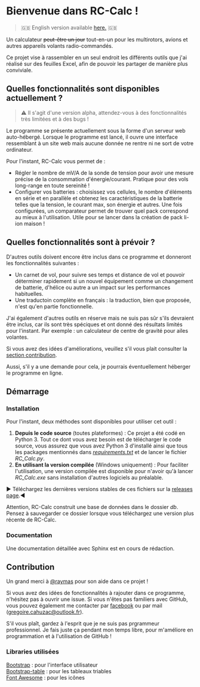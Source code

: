# Bienvenue dans RC-Calc !
>:gb: English version available [here.](README.md) :gb:

Un calculateur ~~peut-être un jour~~ tout-en-un pour les multirotors, avions et autres appareils volants radio-commandés.

Ce projet vise à rassembler en un seul endroit les différents outils que j'ai réalisé sur des feuilles Excel, afin de pouvoir les partager de manière plus conviviale.

## Quelles fonctionnalités sont disponibles actuellement ?
> :warning: Il s'agit d'une version alpha, attendez-vous à des fonctionnalités très limitées et à des bugs !

Le programme se présente actuellement sous la forme d'un serveur web auto-hébergé. Lorsque le programme est lancé, il ouvre une interface ressemblant à un site web mais aucune donnée ne rentre ni ne sort de votre ordinateur.

Pour l'instant, RC-Calc vous permet de :
- Régler le nombre de mV/A de la sonde de tension pour avoir une mesure précise de la consommation d'énergie/courant. Pratique pour des vols long-range en toute sereinité !
- Configurer vos batteries : choisissez vos cellules, le nombre d'éléments en série et en parallèle et obtenez les caractéristiques de la batterie telles que la tension, le courant max, son énergie et autres. Une fois configurées, un comparateur permet de trouver quel pack correspond au mieux à l'utilisation. Utile pour se lancer dans la création de pack li-ion maison !

## Quelles fonctionnalités sont à prévoir ?

D'autres outils doivent encore être inclus dans ce programme et donneront les fonctionnalités suivantes :
- Un carnet de vol, pour suivre ses temps et distance de vol et pouvoir déterminer rapidement si un nouvel équipement comme un changement de batterie, d'hélice ou autre a un impact sur les performances habituelles.
- Une traductoin complète en français : la traduction, bien que proposée, n'est qu'en partie fonctionnelle.

J'ai également d'autres outils en réserve mais ne suis pas sûr s'ils devraient être inclus, car ils sont très spéciques et ont donné des résultats limités pour l'instant. Par exemple : un calculateur de centre de gravité pour ailes volantes.

Si vous avez des idées d'améliorations, veuillez s'il vous plait consulter la [section contribution](#Contribution).

Aussi, s'il y a une demande pour cela, je pourrais éventuellement héberger le programme en ligne.

## Démarrage

### Installation

Pour l'instant, deux méthodes sont disponibles pour utiliser cet outil :

1. **Depuis le code source** (toutes plateformes) : Ce projet a été codé en Python 3. Tout ce dont vous avez besoin est de télécharger le code source, vous assurez que vous avez Python 3 d'installé ainsi que tous les packages mentionnés dans *[requirements.txt](requirements.txt)* et de lancer le fichier *RC_Calc.py*.
1. **En utilisant la version compilée** (Windows uniquement) : Pour faciliter l'utilisation, une version compilée est disponible pour n'avoir qu'à lancer *RC_Calc.exe* sans installation d'autres logiciels au préalable.

:arrow_forward: Téléchargez les dernières versions stables de ces fichiers sur la [releases page](https://github.com/Gregczc/RC-Calc/releases).:arrow_backward:

Attention, RC-Calc construit une base de données dans le dossier *db*. Pensez à sauvegarder ce dossier lorsque vous téléchargez une version plus récente de RC-Calc.

### Documentation

Une documentation détaillée avec Sphinx est en cours de rédaction.

## Contribution

Un grand merci à [@raymas](https://github.com/raymas) pour son aide dans ce projet !

Si vous avez des idées de fonctionnalités à rajouter dans ce programme, n'hésitez pas à ouvrir une issue. Si vous n'êtes pas familiers avec GitHub, vous pouvez également me contacter par [facebook](https://www.facebook.com/gregoire.cahuzac/) ou par mail (gregoire.cahuzac@outlook.fr).

S'il vous plaît, gardez à l'esprit que je ne suis pas prgrammeur professionnel. Je fais juste ça pendant mon temps libre, pour m'améliore en programmation et à l'utilisation de GitHub !

### Libraries utilisées

[Bootstrap](https://getboostrap.com) : pour l'interface utilisateur  
[Bootstrap-table](https://bootstrap-table.com) : pour les tableaux triables  
[Font Awesome](https://fontawesome.com) : pour les icônes



